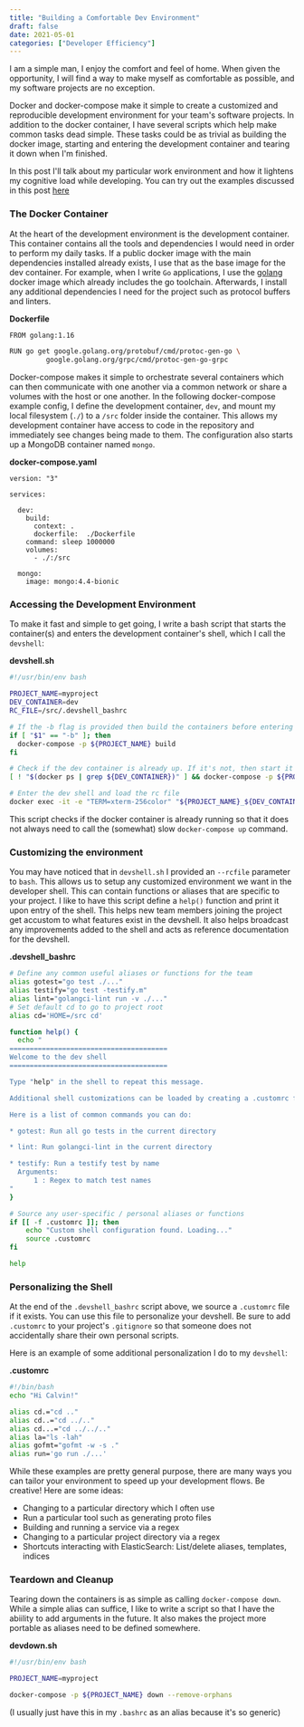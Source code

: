 ```yaml
---
title: "Building a Comfortable Dev Environment"
draft: false
date: 2021-05-01
categories: ["Developer Efficiency"]
---
```


I am a simple man, I enjoy the comfort and feel of home. When given the opportunity, 
I will find a way to make myself as comfortable as possible, and my software projects are no exception.

Docker and docker-compose make it simple to create a customized and reproducible development
environment for your team's software projects. In addition to the docker container, I have several scripts which help 
make common tasks dead simple. These tasks could be as trivial as building the docker image, starting and entering 
the development container and tearing it down when I'm finished.

In this post I'll talk about my particular work environment and how it lightens my cognitive load while developing.
You can try out the examples discussed in this post [here]()

### The Docker Container

At the heart of the development environment is the development container. This container contains all the tools and
dependencies I would need in order to perform my daily tasks. If a public docker image with the main 
dependencies installed already exists, I use that as the base image for the dev container. For example, when I write `Go` applications,
I use the [golang](https://hub.docker.com/_/golang) docker image which already includes the go toolchain.
Afterwards, I install any additional dependencies I need for the project such as protocol buffers and linters.

**Dockerfile**
```bash
FROM golang:1.16

RUN go get google.golang.org/protobuf/cmd/protoc-gen-go \
         google.golang.org/grpc/cmd/protoc-gen-go-grpc
```

Docker-compose makes it simple to orchestrate several containers which can then communicate with one another via a common network or
share a volumes with the host or one another. In the following docker-compose example config, I define the development 
container, `dev`, and mount my local filesystem (`./`) to a `/src` folder inside the container. This allows my development
container have access to code in the repository and immediately see changes being made to them. The configuration also
starts up a MongoDB container named `mongo`.

**docker-compose.yaml**
```
version: "3"

services:

  dev:
    build:
      context: .
      dockerfile:  ./Dockerfile
    command: sleep 1000000
    volumes:
      - ./:/src

  mongo:
    image: mongo:4.4-bionic

```

### Accessing the Development Environment

To make it fast and simple to get going, I write a bash script that starts the container(s)
and enters the development container's shell, which I call the `devshell`: 

**devshell.sh**
```bash
#!/usr/bin/env bash

PROJECT_NAME=myproject
DEV_CONTAINER=dev
RC_FILE=/src/.devshell_bashrc

# If the -b flag is provided then build the containers before entering the shell
if [ "$1" == "-b" ]; then
  docker-compose -p ${PROJECT_NAME} build
fi

# Check if the dev container is already up. If it's not, then start it
[ ! "$(docker ps | grep ${DEV_CONTAINER})" ] && docker-compose -p ${PROJECT_NAME} up -d ${DEV_CONTAINER}

# Enter the dev shell and load the rc file
docker exec -it -e "TERM=xterm-256color" "${PROJECT_NAME}_${DEV_CONTAINER}_1" bash --rcfile ${RC_FILE}
```

This script checks if the docker container is already running so that it does not always need to call the (somewhat)
slow `docker-compose up` command.


### Customizing the environment

You may have noticed that in `devshell.sh` I provided an `--rcfile` parameter to `bash`. This allows us to setup any
customized environment we want in the developer shell. This can contain functions or aliases that are specific to
your project. I like to have this script define a `help()` function and print it upon entry of the shell.
This helps new team members joining the project get accustom to what features exist in the devshell.
It also helps broadcast any improvements added to the shell and acts as reference documentation for the devshell.  

**.devshell_bashrc**

```bash
# Define any common useful aliases or functions for the team 
alias gotest="go test ./..."
alias testify="go test -testify.m"
alias lint="golangci-lint run -v ./..."
# Set default cd to go to project root
alias cd='HOME=/src cd'

function help() {
  echo "
=======================================
Welcome to the dev shell
=======================================

Type "help" in the shell to repeat this message.

Additional shell customizations can be loaded by creating a .customrc file in the root of the project.

Here is a list of common commands you can do:

* gotest: Run all go tests in the current directory

* lint: Run golangci-lint in the current directory

* testify: Run a testify test by name
  Arguments:
      1 : Regex to match test names
"
}

# Source any user-specific / personal aliases or functions
if [[ -f .customrc ]]; then
    echo "Custom shell configuration found. Loading..."
    source .customrc
fi

help

```

### Personalizing the Shell
At the end of the `.devshell_bashrc` script above, we source a `.customrc` file if it exists. You can use this file
to personalize your devshell. Be sure to add `.customrc` to your project's
`.gitignore` so that someone does not accidentally share their own personal scripts.

Here is an example of some additional personalization I do to my `devshell`:

**.customrc**

```bash
#!/bin/bash
echo "Hi Calvin!"

alias cd.="cd .."
alias cd..="cd ../.."
alias cd...="cd ../../.."
alias la="ls -lah"
alias gofmt="gofmt -w -s ."
alias run='go run ./...'
```

While these examples are pretty general purpose, there are many ways you can tailor your environment
to speed up your development flows. Be creative! Here are some ideas:
- Changing to a particular directory which I often use
- Run a particular tool such as generating proto files 
- Building and running a service via a regex
- Changing to a particular project directory via a regex
- Shortcuts interacting with ElasticSearch: List/delete aliases, templates, indices  

### Teardown and Cleanup

Tearing down the containers is as simple as calling `docker-compose down`. While a simple alias can suffice,
I like to write a script so that I have the abiility to add arguments in the future. It also makes the project more
portable as aliases need to be defined somewhere.

**devdown.sh**
```bash
#!/usr/bin/env bash

PROJECT_NAME=myproject

docker-compose -p ${PROJECT_NAME} down --remove-orphans
```

(I usually just have this in my `.bashrc` as an alias because it's so generic)
